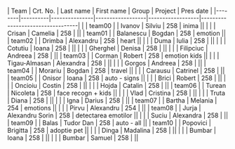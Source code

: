 | Team   | Crt. No. | Last name     | First name       | Group            | Project                          | Pres date |
|--------|----------|---------------|------------------|------------------|----------------------------------| |
| team00 |   | Ivanov        | Silviu          | 258 | inima               ||
|        |   | Crisan        | Camelia         | 258 |                     ||
| team01 |   | Balanescu     | Bogdan          | 258 | emotion             ||
| team02 |   | Drimba        | Alexandru       | 258 | heart               ||
|        |   | Duma          | Iulia           | 258 |                     ||
|        |   | Cotutiu       | Ioana           | 258 |                     ||
|        |   | Gherghel      | Denisa          | 258 |                     ||
|        |   | Filipciuc     | Andreea         | 258 |                     ||
| team03 |   | Corman        | Robert          | 258 | emotion kids        ||
|        |   | Tigau-Almasan | Alexandra       | 258 |                     ||
|        |   | Gorgos        | Andreea         | 258 |                     ||
| team04 |   | Morariu       | Bogdan          | 258 | travel              ||
|        |   | Carausu       | Catrinel        | 258 |                     ||
| team05 |   | Onisor        | Ioana           | 258 | auto - signs        ||
|        |   | Brici         | Robert          | 258 |                     ||
|        |   | Oncioiu       | Costin          | 258 |                     ||
|        |   | Hojda         | Catalin         | 258 |                     ||
| team06 |   | Turean        | Nicoleta        | 258 | face recogn + kids  ||
|        |   | Vlad          | Cristina        | 258 |                     ||
|        |   | Truta         | Diana           | 258 |                     ||
|        |   | Igna          | Darius          | 258 |                     ||
| team07 |   | Bartha        | Melania         | 254 | emotions            ||
|        |   | Pirvu         | Alexandru       | 254 |                     ||
| team08 |   | Jurja         | Alexandru Sorin | 258 | detectarea emotilor ||
|        |   | Suciu         | Alexandra       | 258 |                     ||
| team09 |   | Balas         | Tudor Dan       | 258 | auto - all          ||
| team10 |   | Popovici      | Brigitta        | 258 | adoptie pet         ||
|        |   | Dinga         | Madalina        | 258 |                     ||
|        |   | Bumbar        | Ioana           | 258 |                     ||
|        |   | Bumbar        | Samuel          | 258 |                     ||
